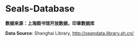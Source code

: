 # Seals-Database

**数据来源：上海图书馆开放数据，印章数据库**

**Data Source**: Shanghai Library, http://opendata.library.sh.cn/
